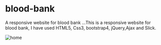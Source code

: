 # blood-bank
A responsive website for blood bank
...This is a responsive website for blood bank, I have used HTML5, Css3, bootstrap4, jQuery,Ajax and Slick.

![home](https://user-images.githubusercontent.com/54869237/71773287-72a67200-2f63-11ea-99b0-2f87d3490035.jpg)